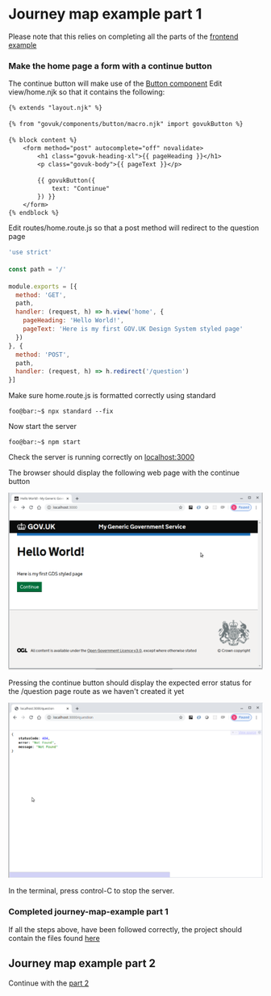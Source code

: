 # Journey map example part 1
Please note that this relies on completing all the parts of the [frontend example](https://github.com/DEFRA/hapi-govuk-examples/tree/master/frontend-examples)

### Make the home page a form with a continue button
The continue button will make use of the [Button component](https://design-system.service.gov.uk/components/button/)
Edit view/home.njk so that it contains the following:
```twig
{% extends "layout.njk" %}

{% from "govuk/components/button/macro.njk" import govukButton %}

{% block content %}
    <form method="post" autocomplete="off" novalidate>
        <h1 class="govuk-heading-xl">{{ pageHeading }}</h1>
        <p class="govuk-body">{{ pageText }}</p>

        {{ govukButton({
            text: "Continue"
        }) }}
    </form>
{% endblock %}
```

Edit routes/home.route.js so that a post method will redirect to the question page
```js
'use strict'

const path = '/'

module.exports = [{
  method: 'GET',
  path,
  handler: (request, h) => h.view('home', {
    pageHeading: 'Hello World!',
    pageText: 'Here is my first GOV.UK Design System styled page'
  })
}, {
  method: 'POST',
  path,
  handler: (request, h) => h.redirect('/question')
}]
```

Make sure home.route.js is formatted correctly using standard
```console
foo@bar:~$ npx standard --fix
```

Now start the server
```console
foo@bar:~$ npm start
```

Check the server is running correctly on [localhost:3000](http://localhost:3000)

The browser should display the following web page with the continue button

![alt text](https://raw.githubusercontent.com/DEFRA/hapi-govuk-examples/master/journey-map-examples/screen-shots/home.png "home page")

Pressing the continue button should display the expected error status for the /question page route as we haven't created it yet

![alt text](https://raw.githubusercontent.com/DEFRA/hapi-govuk-examples/master/journey-map-examples/screen-shots/question(404).png "question page missing")

In the terminal, press control-C to stop the server.

### Completed journey-map-example part 1
If all the steps above, have been followed correctly, the project should contain the files found [here](https://github.com/DEFRA/hapi-govuk-examples/tree/master/journey-map-examples/journey-map-example-1)

## Journey map example part 2
Continue with the [part 2](https://github.com/DEFRA/hapi-govuk-examples/tree/master/journey-map-examples/journey-map-example-2)